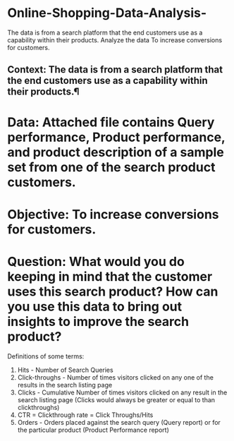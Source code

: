 # Online-Shopping-Data-Analysis-
 The data is from a search platform that the end customers use as a capability within their products. Analyze the data  To increase conversions for customers.
## Context: The data is from a search platform that the end customers use as a capability within their products.¶
# Data: Attached file contains Query performance, Product performance, and product description of a sample set from one of the search product customers.
# Objective: To increase conversions for customers.
# Question: What would you do keeping in mind that the customer uses this search product? How can you use this data to bring out insights to improve the search product?
Definitions of some terms:
1) Hits - Number of Search Queries
2) Click-throughs - Number of times visitors clicked on any one of the results in the search listing page
3) Clicks - Cumulative Number of times visitors clicked on any result in the search listing page
(Clicks would always be greater or equal to than clickthroughs)
4) CTR = Clickthrough rate = Click Throughs/Hits
5) Orders - Orders placed against the search query (Query report) or for the particular product (Product Performance report)

